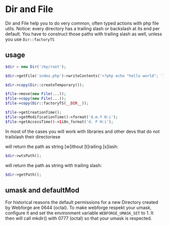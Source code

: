 # Dir and File

Dir and File help you to do very common, often typed actions with php file utils. Notice: every directory has a trailing slash or backslash at its end per default. You have to construct those paths with trailing slash as well, unless you use `Dir::factoryTS`

## usage
```php
$dir = new Dir('/my/root');

$dir->getFile('index.php')->writeContents('<?php echo "hello world"; ')->copy(new File('index.html', $dir));
```

```php
$dir->copy(Dir::createTemporary());
```

```php
$file->move(new File(...));
$file->copy(new File(...));
$file->copy(Dir::factoryTS(__DIR__));
```

```php
$file->getCreationTime();
$file->getModificationTime()->format('d.m.Y H:i');
$file->getAccessTime()->1i8n_format('d. F H:i');
```

In most of the cases you will work with libraries and other devs that do not trailslash their directoriese

will return the path as string [w]ithout [t]railing [s]lash:
```php
$dir->wtsPath();
```

will return the path as string with trailing slash:
```php
$dir->getPath();
```

## umask and defaultMod

For historical reasons the default permissions for a new Directory created by Webforge are 0644 (octal). To make webforge respekt your umask, configure it and set the environment variable `WEBFORGE_UMASK_SET` to 1. It then will call mkdir() with 0777 (octal) so that your umask is respected.